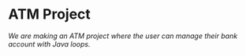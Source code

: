 # **ATM Project**

*We are making an ATM project where the user can manage their bank account with Java loops.*
